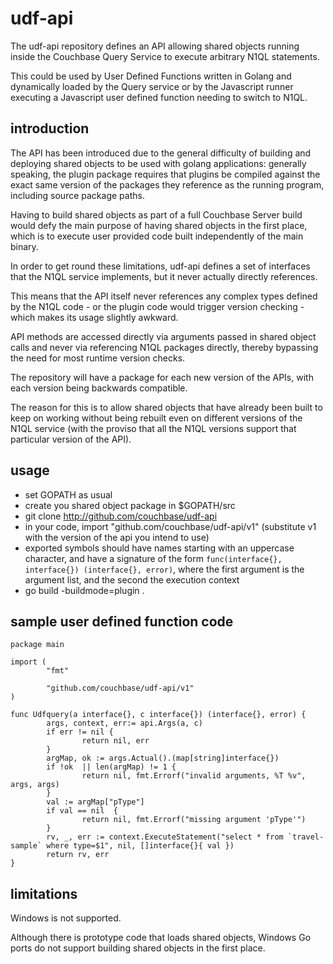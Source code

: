 # udf-api

The udf-api repository defines an API allowing shared objects running inside the Couchbase Query Service
to execute arbitrary N1QL statements.

This could be used by User Defined Functions written in Golang and dynamically loaded by the Query service
or by the Javascript runner executing a Javascript user defined function needing to switch to N1QL.

## introduction

The API has been introduced due to the general difficulty of building and deploying shared objects to be
used with golang applications: generally speaking, the plugin package requires that plugins be compiled
against the exact same version of the packages they reference as the running program, including source
package paths.

Having to build shared objects as part of a full Couchbase Server build would defy the main purpose of
having shared objects in the first place, which is to execute user provided code built independently of
the main binary.

In order to get round these limitations, udf-api defines a set of interfaces that the N1QL service
implements, but it never actually directly references.

This means that the API itself never references any complex types defined by the N1QL code - or the plugin
code would trigger version checking - which makes its usage slightly awkward.

API methods are accessed directly via arguments passed in shared object calls and never via
referencing N1QL packages directly, thereby bypassing the need for most runtime version checks.

The repository will have a package for each new version of the APIs, with each version being backwards
compatible.

The reason for this is to allow shared objects that have already been built to keep on working without
being rebuilt even on different versions of the N1QL service (with the proviso that all the N1QL
versions support that particular version of the API).

## usage

- set GOPATH as usual
- create you shared object package in $GOPATH/src
- git clone http://github.com/couchbase/udf-api
- in your code, import "github.com/couchbase/udf-api/v1" (substitute v1 with the version of the api you intend to use)
- exported symbols should have names starting with an uppercase character, and have a signature of the form `func(interface{},
interface{}) (interface{}, error)`, where the first argument is the argument list, and the second the execution context
- go build -buildmode=plugin .

## sample user defined function code

    package main
    
    import (
            "fmt"
    
            "github.com/couchbase/udf-api/v1"
    )
    
    func Udfquery(a interface{}, c interface{}) (interface{}, error) {
            args, context, err:= api.Args(a, c)
            if err != nil {
                    return nil, err
            }
            argMap, ok := args.Actual().(map[string]interface{})
            if !ok  || len(argMap) != 1 {
                    return nil, fmt.Errorf("invalid arguments, %T %v", args, args)
            }
            val := argMap["pType"]
            if val == nil  {
                    return nil, fmt.Errorf("missing argument 'pType'")
            }
            rv, _, err := context.ExecuteStatement("select * from `travel-sample` where type=$1", nil, []interface{}{ val })
            return rv, err
    }

## limitations

Windows is not supported.

Although there is prototype code that loads shared objects, Windows Go ports do not support building shared objects in the first place.
